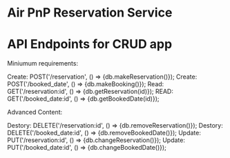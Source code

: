 # Air PnP Reservation Service

# API Endpoints for CRUD app

Miniumum requirements:

Create: POST('/reservation', () => {db.makeReservation()});
Create: POST('/booked_date', () => {db.makeBooking()});
Read: GET('/reservation:id', () => {db.getReservation(id)});
READ: GET('/booked_date:id', () => {db.getBookedDate(id)});

Advanced Content:

Destory: DELETE('/reservation:id', () => {db.removeReservation()});
Destory: DELETE('/booked_date:id', () => {db.removeBookedDate()});
Update: PUT('/reservation:id', () => {db.changeReservation()});
Update:  PUT('/booked_date:id', () => {db.changeBookedDate()});
